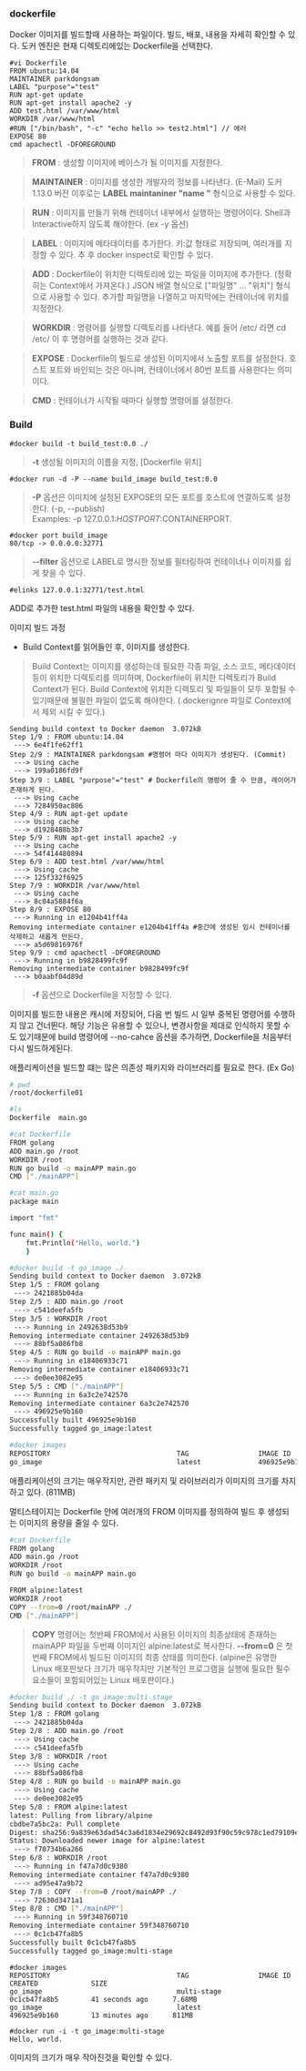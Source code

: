 ### dockerfile
Docker 이미지를 빌드할때 사용하는 파일이다. 빌드, 배포, 내용을 자세히 확인할 수 있다. 도커 엔진은 현재 디렉토리에있는 Dockerfile을 선택한다.

```
#vi Dockerfile
FROM ubuntu:14.04
MAINTAINER parkdongsam
LABEL "purpose"="test"
RUN apt-get update
RUN apt-get install apache2 -y
ADD test.html /var/www/html
WORKDIR /var/www/html
#RUN ["/bin/bash", "-c" "echo hello >> test2.html"] // 에러
EXPOSE 80
cmd apachectl -DFOREGROUND
```
> **FROM** : 생성할 이미지에 베이스가 될 이미지를 지정한다.  

> **MAINTAINER** : 이미지를 생성한 개발자의 정보를 나타낸다. (E-Mail) 도커 1.13.0 버전 이후로는 **LABEL maintaniner "name <e-
mail>"** 형식으로 사용할 수 있다.  

> **RUN** : 이미지를 만들기 위해 컨테이너 내부에서 실행하는 명령어이다. Shell과 Interactive하지 않도록 해야한다. (ex -y 옵션)   

> **LABEL** : 이미지에 메타데이터를 추가한다. 키:값 형태로 저장되며, 여러개를 지정할 수 있다. 추 후 docker inspect로 확인할 수 있다.

> **ADD** : Dockerfile이 위치한 디렉토리에 있는 파일을 이미지에 추가한다. (정확히는 Context에서 가져온다.) JSON 배열 형식으로 ["파일명"  ... "위치"] 형식으로 사용할 수 있다. 추가할 파일명을 나열하고 마지막에는 컨테이너에 위치를 지정한다.

> **WORKDIR** : 명령어를 실행할 디렉토리를 나타낸다. 예를 들어 /etc/ 라면 cd /etc/ 이 후 명령어를 실행하는 것과 같다.

> **EXPOSE** : Dockerfile의 빌드로 생성된 이미지에서 노출할 포트를 설정한다. 호스트 포트와 바인되는 것은 아니며, 컨테이너에서 80번 포트를 사용한다는 의미이다.

> **CMD** : 컨테이너가 시작될 때마다 실행할 명령어를 설정한다.

### Build
```
#docker build -t build_test:0.0 ./
```
> **-t** 생성될 이미지의 이름을 지정, [Dockerfile 위치]

```
#docker run -d -P --name build_image build_test:0.0
```
> **-P** 옵션은 이미지에 설정된 EXPOSE의 모든 포트를 호스트에 연결하도록 설정한다. (-p, --publish)  
Examples: -p 127.0.0.1:$HOSTPORT:$CONTAINERPORT.  

```
#docker port build_image
80/tcp -> 0.0.0.0:32771
```
> **--filter** 옵션으로 LABEL로 명시한 정보를 필터링하여 컨테이너나 이미지를 쉽게 찾을 수 있다.

```
#elinks 127.0.0.1:32771/test.html
```
ADD로 추가한 test.html 파일의 내용을 확인할 수 있다.

이미지 빌드 과정  
- Build Context를 읽어들인 후, 이미지를 생성한다.
> Build Context는 이미지를 생성하는데 필요한 각종 파일, 소스 코드, 메타데이터 등이 위치한 디렉토리를 의미하며, Dockerfile이 위치한 디렉토리가 Build Context가 된다. Build Context에 위치한 디렉토리 및 파일들이 모두 포함될 수 있기때문에 불필한 파일이 없도록 해야한다. (.dockerignre 파일로 Context에서 제외 시킬 수 있다.)

```
Sending build context to Docker daemon  3.072kB
Step 1/9 : FROM ubuntu:14.04
 ---> 6e4f1fe62ff1
Step 2/9 : MAINTAINER parkdongsam #명령어 마다 이미지가 생성된다. (Commit)
 ---> Using cache
 ---> 199a0186fd9f
Step 3/9 : LABEL "purpose"="test" # Dockerfile의 명령어 줄 수 만큼, 레이어가 존재하게 된다.
 ---> Using cache
 ---> 7284950ac806
Step 4/9 : RUN apt-get update
 ---> Using cache
 ---> d1928488b3b7
Step 5/9 : RUN apt-get install apache2 -y
 ---> Using cache
 ---> 54f414480894
Step 6/9 : ADD test.html /var/www/html
 ---> Using cache
 ---> 125f332f6925
Step 7/9 : WORKDIR /var/www/html
 ---> Using cache
 ---> 8c04a5884f6a
Step 8/9 : EXPOSE 80
 ---> Running in e1204b41ff4a
Removing intermediate container e1204b41ff4a #중간에 생성된 임시 컨테이너를 삭제하고 새롭게 만든다.
 ---> a5d69816976f
Step 9/9 : cmd apachectl -DFOREGROUND
 ---> Running in b9828499fc9f
Removing intermediate container b9828499fc9f
 ---> b0aabf04d89d

```

> **-f** 옵션으로 Dockerfile을 지정할 수 있다.

이미지를 빌드한 내용은 캐시에 저장되어, 다음 번 빌드 시 일부 중복된 명령어를 수행하지 않고 건너뛴다. 해당 기능은 유용할 수 있으나, 변경사항을 제대로 인식하지 못할 수 도 있기때문에 build 명령어에 --no-cahce 옵션을 추가하면, Dockerfile을 처음부터 다시 빌드하게된다.

애플리케이션을 빌드할 떄는 많은 의존성 패키지와 라이브러리를 필요로 한다. (Ex Go)
```bash
# pwd
/root/dockerfile01

#ls
Dockerfile  main.go

#cat Dockerfile
FROM golang
ADD main.go /root
WORKDIR /root
RUN go build -o mainAPP main.go
CMD ["./mainAPP"]

#cat main.go
package main

import "fmt"

func main() {
	fmt.Println("Hello, world.")
	}
```
```Bash
#docker build -t go_image ./
Sending build context to Docker daemon  3.072kB
Step 1/5 : FROM golang
 ---> 2421885b04da
Step 2/5 : ADD main.go /root
 ---> c541deefa5fb
Step 3/5 : WORKDIR /root
 ---> Running in 2492638d53b9
Removing intermediate container 2492638d53b9
 ---> 88bf5a086fb8
Step 4/5 : RUN go build -o mainAPP main.go
 ---> Running in e18406933c71
Removing intermediate container e18406933c71
 ---> de0ee3082e95
Step 5/5 : CMD ["./mainAPP"]
 ---> Running in 6a3c2e742570
Removing intermediate container 6a3c2e742570
 ---> 496925e9b160
Successfully built 496925e9b160
Successfully tagged go_image:latest
```
```bash
#docker images
REPOSITORY                               TAG                 IMAGE ID            CREATED             SIZE
go_image                                 latest              496925e9b160        4 minutes ago       811MB
```
애플리케이션의 크기는 매우작지만, 관련 패키지 및 라이브러리가 이미지의 크기를 차지하고 있다. (811MB)

멀티스테이지는 Dockerfile 안에 여러개의 FROM 이미지를 정의하여 빌드 후 생성되는 이미지의 용량을 줄일 수 있다.

```Bash
#cat Dockerfile
FROM golang
ADD main.go /root
WORKDIR /root
RUN go build -o mainAPP main.go

FROM alpine:latest
WORKDIR /root
COPY --from=0 /root/mainAPP ./
CMD ["./mainAPP"]
```
> **COPY** 명령어는 첫반째 FROM에서 사용된 이미지의 최종상태에 존재하는 mainAPP 파일을 두번째 이미지인 alpine:latest로 복사한다. **--from=0** 은 첫 번째 FROM에서 빌드된 이미지의 최종 상태를 의미한다. (alpine은 유명한 Linux 배포판보다 크기가 매우작지만 기본적인 프로그램을 실행에 필요한 필수 요소들이 포함되어있는 Linux 배포판이다.)

```bash
#docker build ./ -t go_image:multi-stage
Sending build context to Docker daemon  3.072kB
Step 1/8 : FROM golang
 ---> 2421885b04da
Step 2/8 : ADD main.go /root
 ---> Using cache
 ---> c541deefa5fb
Step 3/8 : WORKDIR /root
 ---> Using cache
 ---> 88bf5a086fb8
Step 4/8 : RUN go build -o mainAPP main.go
 ---> Using cache
 ---> de0ee3082e95
Step 5/8 : FROM alpine:latest
latest: Pulling from library/alpine
cbdbe7a5bc2a: Pull complete
Digest: sha256:9a839e63dad54c3a6d1834e29692c8492d93f90c59c978c1ed79109ea4fb9a54
Status: Downloaded newer image for alpine:latest
 ---> f70734b6a266
Step 6/8 : WORKDIR /root
 ---> Running in f47a7d0c9380
Removing intermediate container f47a7d0c9380
 ---> ad95e47a9b72
Step 7/8 : COPY --from=0 /root/mainAPP ./
 ---> 72630d3471a1
Step 8/8 : CMD ["./mainAPP"]
 ---> Running in 59f348760710
Removing intermediate container 59f348760710
 ---> 0c1cb47fa8b5
Successfully built 0c1cb47fa8b5
Successfully tagged go_image:multi-stage
```
```
#docker images
REPOSITORY                               TAG                 IMAGE ID            CREATED             SIZE
go_image                                 multi-stage         0c1cb47fa8b5        41 seconds ago      7.68MB
go_image                                 latest              496925e9b160        13 minutes ago      811MB

#docker run -i -t go_image:multi-stage
Hello, world.
```
이미지의 크기가 매우 작아진것을 확인할 수 있다.
